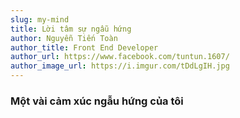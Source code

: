 ```yaml
---
slug: my-mind
title: Lời tâm sự ngẫu hứng
author: Nguyễn Tiến Toàn
author_title: Front End Developer
author_url: https://www.facebook.com/tuntun.1607/
author_image_url: https://i.imgur.com/tDdLgIH.jpg
---
```


### Một vài cảm xúc ngẫu hứng của tôi
<!--
  Chẳng biết từ bao giờ tôi lại yêu em nhiều đến như vậy. Tôi cảm giác mình như một kẻ ngốc vậy, tôi cứ ngồi cười mà khóe mắt cứ cay là sao nhỉ?

  Tôi xin lỗi em...Do tôi không đủ chủ động, không đủ can đảm để nói lời yêu em, là một điểm tựa vững chắc mà em có thể tựa vào. Để giờ trong tôi chỉ có những cảm xúc hỗn độn.

  Quả là một sự việc quá sức mệt mỏi đối với tôi. Tôi chẳng biết phải làm gì đây vì trong tôi lúc này là những xúc cảm lẫn lộn. Tôi thương em, thương em rất nhiều nhưng cũng hờn em vì đã nói dối tôi như vậy. Lời nói dối này thật ngọt ngào đến mức một người tỉnh táo như tôi còn chẳng thể tỉnh nổi. 

  Tôi kém cỏi, tôi không đủ trưởng thành để em tin tưởng hay do còn tôi còn... Nhưng hãy tin tôi được không, chỉ cần ai đó tin tôi là tôi sẽ không bao giờ lùi bước đâu.

  Xin em một lần hãy nói những gì em đang suy nghĩ, hãy nói cho tôi biết rằng em còn yêu tôi không, hãy nói cho tôi rằng em sẽ không như thế nữa được không? 

  Tôi đâu có trách em đâu, nhưng sao em chẳng thể nói một lời xin lỗi với tôi. 
  
  Tôi yêu em nhiều lắm nhưng Hôm nay tôi buồn nhiều lắm...



 -->
